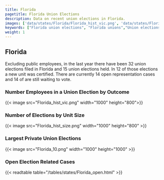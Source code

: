 ```yaml
---
title: Florida
pagetitle: Florida Union Elections
description: Data on recent union elections in Florida.
images: ['data/states/Florida/Florida_hist_vic.png', 'data/states/Florida/Florida_hist_size.png', 'data/states/Florida/Florida_10.png']
keywords: ["Florida union elections", "Florida unions","Union elections"]
weight: 1
---
```

##  Florida

Excluding public employees, in the last year there have been 32 union elections filed in Florida and 15 union elections held. In 12 of those elections a new unit was certified. There are currently 14 open representation cases and 14 of are still waiting to vote.

### Number Employees in a Union Election by Outcome
{{< image src="Florida_hist_vic.png" width="1000" height="800">}}

### Number of Elections by Unit Size
{{< image src="Florida_hist_size.png" width="1000" height="800" >}}

### Largest Private Union Elections
{{< image src="Florida_10.png" width="1000" height="1000"  >}}

### Open Election Related Cases
{{< readtable table="/tables/states/Florida_open.html" >}}

